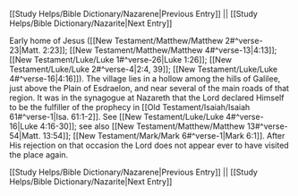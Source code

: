 [[Study Helps/Bible Dictionary/Nazarene|Previous Entry]]  ||  [[Study Helps/Bible Dictionary/Nazarite|Next Entry]]

 Early home of Jesus ([[New Testament/Matthew/Matthew 2#^verse-23|Matt. 2:23]]; [[New Testament/Matthew/Matthew 4#^verse-13|4:13]]; [[New Testament/Luke/Luke 1#^verse-26|Luke 1:26]]; [[New Testament/Luke/Luke 2#^verse-4|2:4, 39]]; [[New Testament/Luke/Luke 4#^verse-16|4:16]]). The village lies in a hollow among the hills of Galilee, just above the Plain of Esdraelon, and near several of the main roads of that region. It was in the synagogue at Nazareth that the Lord declared Himself to be the fulfiller of the prophecy in [[Old Testament/Isaiah/Isaiah 61#^verse-1|Isa. 61:1-2]]. See [[New Testament/Luke/Luke 4#^verse-16|Luke 4:16-30]]; see also [[New Testament/Matthew/Matthew 13#^verse-54|Matt. 13:54]]; [[New Testament/Mark/Mark 6#^verse-1|Mark 6:1]]. After His rejection on that occasion the Lord does not appear ever to have visited the place again.

[[Study Helps/Bible Dictionary/Nazarene|Previous Entry]]  ||  [[Study Helps/Bible Dictionary/Nazarite|Next Entry]]